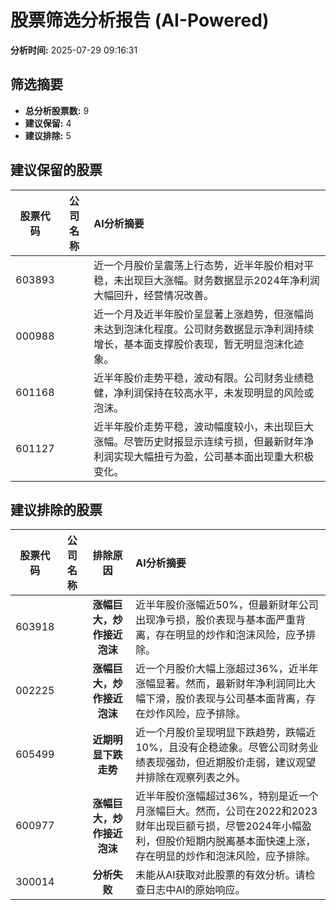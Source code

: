 # 股票筛选分析报告 (AI-Powered)

**分析时间:** 2025-07-29 09:16:31

## 筛选摘要

- **总分析股票数:** 9
- **建议保留:** 4
- **建议排除:** 5

## 建议保留的股票

| 股票代码 | 公司名称 | AI分析摘要 |
|:---:|:---:|:---|
| 603893 |  | 近一个月股价呈震荡上行态势，近半年股价相对平稳，未出现巨大涨幅。财务数据显示2024年净利润大幅回升，经营情况改善。 |
| 000988 |  | 近一个月及近半年股价呈显著上涨趋势，但涨幅尚未达到泡沫化程度。公司财务数据显示净利润持续增长，基本面支撑股价表现，暂无明显泡沫化迹象。 |
| 601168 |  | 近半年股价走势平稳，波动有限。公司财务业绩稳健，净利润保持在较高水平，未发现明显的风险或泡沫。 |
| 601127 |  | 近半年股价走势平稳，波动幅度较小，未出现巨大涨幅。尽管历史财报显示连续亏损，但最新财年净利润实现大幅扭亏为盈，公司基本面出现重大积极变化。 |

## 建议排除的股票

| 股票代码 | 公司名称 | 排除原因 | AI分析摘要 |
|:---:|:---:|:---:|:---|
| 603918 |  | **涨幅巨大，炒作接近泡沫** | 近半年股价涨幅近50%，但最新财年公司出现净亏损，股价表现与基本面严重背离，存在明显的炒作和泡沫风险，应予排除。 |
| 002225 |  | **涨幅巨大，炒作接近泡沫** | 近一个月股价大幅上涨超过36%，近半年涨幅显著。然而，最新财年净利润同比大幅下滑，股价表现与公司基本面背离，存在炒作风险，应予排除。 |
| 605499 |  | **近期明显下跌走势** | 近一个月股价呈现明显下跌趋势，跌幅近10%，且没有企稳迹象。尽管公司财务业绩表现强劲，但近期股价走弱，建议观望并排除在观察列表之外。 |
| 600977 |  | **涨幅巨大，炒作接近泡沫** | 近半年股价涨幅超过36%，特别是近一个月涨幅巨大。然而，公司在2022和2023财年出现巨额亏损，尽管2024年小幅盈利，但股价短期内脱离基本面快速上涨，存在明显的炒作和泡沫风险，应予排除。 |
| 300014 |  | **分析失败** | 未能从AI获取对此股票的有效分析。请检查日志中AI的原始响应。 |
